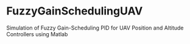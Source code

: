 # FuzzyGainSchedulingUAV
Simulation of Fuzzy Gain-Scheduling PID for UAV Position and Altitude Controllers using Matlab
